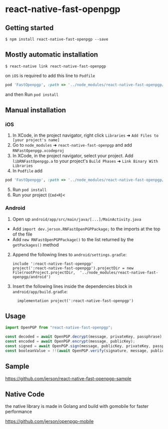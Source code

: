 # react-native-fast-openpgp

## Getting started

`$ npm install react-native-fast-openpgp --save`

## Mostly automatic installation

`$ react-native link react-native-fast-openpgp`

on `iOS` is required to add this line to `Podfile`

```ruby
pod 'FastOpenpgp', :path => '../node_modules/react-native-fast-openpgp/ios/native'
```

and then Run `pod install`

## Manual installation

### iOS

1. In XCode, in the project navigator, right click `Libraries` ➜ `Add Files to [your project's name]`
2. Go to `node_modules` ➜ `react-native-fast-openpgp` and add `RNFastOpenpgp.xcodeproj`
3. In XCode, in the project navigator, select your project. Add `libRNFastOpenpgp.a` to your project's `Build Phases` ➜ `Link Binary With Libraries`
4. In `Podfile` add

```ruby
pod 'FastOpenpgp', :path => '../node_modules/react-native-fast-openpgp/ios/native'
```

5. Run `pod install`
6. Run your project (`Cmd+R`)<

### Android

1. Open up `android/app/src/main/java/[...]/MainActivity.java`

- Add `import dev.jerson.RNFastOpenPGPPackage;` to the imports at the top of the file
- Add `new RNFastOpenPGPPackage()` to the list returned by the `getPackages()` method

2. Append the following lines to `android/settings.gradle`:
   ```
   include ':react-native-fast-openpgp'
   project(':react-native-fast-openpgp').projectDir = new File(rootProject.projectDir, 	'../node_modules/react-native-fast-openpgp/android')
   ```
3. Insert the following lines inside the dependencies block in `android/app/build.gradle`:
   ```
     implementation project(':react-native-fast-openpgp')
   ```

## Usage

```javascript
import OpenPGP from "react-native-fast-openpgp";

const decoded = await OpenPGP.decrypt(message, privateKey, passphrase);
const encoded = await OpenPGP.encrypt(message, publicKey);
const signed = await OpenPGP.sign(message, publicKey, privateKey, passphrase);
const booleanValue = !!(await OpenPGP.verify(signature, message, publicKey));
```

## Sample

https://github.com/jerson/react-native-fast-openpgp-sample

## Native Code

the native library is made in Golang and build with gomobile for faster performance

https://github.com/jerson/openpgp-mobile
